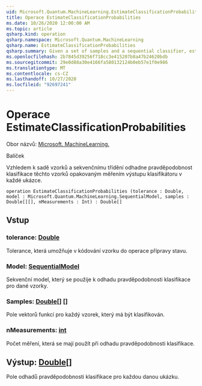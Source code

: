 ```yaml
---
uid: Microsoft.Quantum.MachineLearning.EstimateClassificationProbabilities
title: Operace EstimateClassificationProbabilities
ms.date: 10/26/2020 12:00:00 AM
ms.topic: article
qsharp.kind: operation
qsharp.namespace: Microsoft.Quantum.MachineLearning
qsharp.name: EstimateClassificationProbabilities
qsharp.summary: Given a set of samples and a sequential classifier, estimates the classification probability for those samples by repeatedly measuring the output of the classifier on each sample.
ms.openlocfilehash: 2b7845d39256f718cc3e415207b8a47b24620bdb
ms.sourcegitcommit: 29e0d88a30e4166fa580132124b0eb57e1f0e986
ms.translationtype: MT
ms.contentlocale: cs-CZ
ms.lasthandoff: 10/27/2020
ms.locfileid: "92697241"
---
```

# <a name="estimateclassificationprobabilities-operation"></a>Operace EstimateClassificationProbabilities

Obor názvů: [Microsoft. MachineLearning.](xref:Microsoft.Quantum.MachineLearning)

Balíček [](https://nuget.org/packages/)


Vzhledem k sadě vzorků a sekvenčnímu třídění odhadne pravděpodobnost klasifikace těchto vzorků opakovaným měřením výstupu klasifikátoru v každé ukázce.

```qsharp
operation EstimateClassificationProbabilities (tolerance : Double, model : Microsoft.Quantum.MachineLearning.SequentialModel, samples : Double[][], nMeasurements : Int) : Double[]
```


## <a name="input"></a>Vstup

### <a name="tolerance--double"></a>tolerance: [Double](xref:microsoft.quantum.lang-ref.double)

Tolerance, která umožňuje v kódování vzorku do operace přípravy stavu.


### <a name="model--sequentialmodel"></a>Model: [SequentialModel](xref:Microsoft.Quantum.MachineLearning.SequentialModel)

Sekvenční model, který se použije k odhadu pravděpodobnosti klasifikace pro dané vzorky.


### <a name="samples--double"></a>Samples: [Double](xref:microsoft.quantum.lang-ref.double)[] []

Pole vektorů funkcí pro každý vzorek, který má být klasifikován.


### <a name="nmeasurements--int"></a>nMeasurements: [int](xref:microsoft.quantum.lang-ref.int)

Počet měření, která se mají použít při odhadu pravděpodobnosti klasifikace.



## <a name="output--double"></a>Výstup: [Double](xref:microsoft.quantum.lang-ref.double)[]

Pole odhadů pravděpodobnosti klasifikace pro každou danou ukázku.